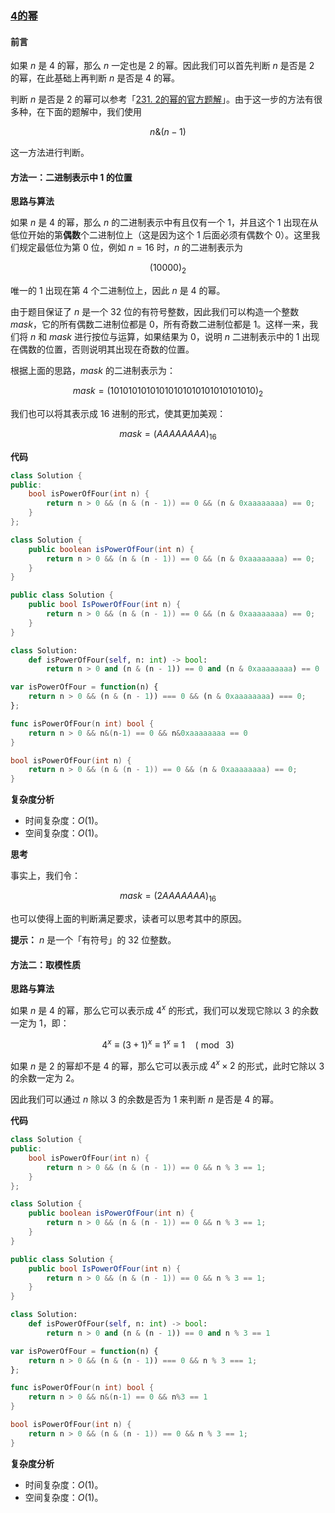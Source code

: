 ### [4的幂](https://leetcode.cn/problems/power-of-four/solutions/798268/4de-mi-by-leetcode-solution-b3ya/)

#### 前言

如果 $n$ 是 $4$ 的幂，那么 $n$ 一定也是 $2$ 的幂。因此我们可以首先判断 $n$ 是否是 $2$ 的幂，在此基础上再判断 $n$ 是否是 $4$ 的幂。

判断 $n$ 是否是 $2$ 的幂可以参考「[231\. 2的幂的官方题解](https://leetcode-cn.com/problems/power-of-two/solution/2de-mi-by-leetcode-solution-rny3/)」。由于这一步的方法有很多种，在下面的题解中，我们使用

$$n \& (n - 1)$$

这一方法进行判断。

#### 方法一：二进制表示中 $1$ 的位置

**思路与算法**

如果 $n$ 是 $4$ 的幂，那么 $n$ 的二进制表示中有且仅有一个 $1$，并且这个 $1$ 出现在从低位开始的第**偶数**个二进制位上（这是因为这个 $1$ 后面必须有偶数个 $0$）。这里我们规定最低位为第 $0$ 位，例如 $n=16$ 时，$n$ 的二进制表示为

$$(10000)_2$$

唯一的 $1$ 出现在第 $4$ 个二进制位上，因此 $n$ 是 $4$ 的幂。

由于题目保证了 $n$ 是一个 $32$ 位的有符号整数，因此我们可以构造一个整数 $mask$，它的所有偶数二进制位都是 $0$，所有奇数二进制位都是 $1$。这样一来，我们将 $n$ 和 $mask$ 进行按位与运算，如果结果为 $0$，说明 $n$ 二进制表示中的 $1$ 出现在偶数的位置，否则说明其出现在奇数的位置。

根据上面的思路，$mask$ 的二进制表示为：

$$mask = (10101010101010101010101010101010)_2$$

我们也可以将其表示成 $16$ 进制的形式，使其更加美观：

$$mask = (AAAAAAAA)_{16}$$

**代码**

```cpp
class Solution {
public:
    bool isPowerOfFour(int n) {
        return n > 0 && (n & (n - 1)) == 0 && (n & 0xaaaaaaaa) == 0;
    }
};
```

```java
class Solution {
    public boolean isPowerOfFour(int n) {
        return n > 0 && (n & (n - 1)) == 0 && (n & 0xaaaaaaaa) == 0;
    }
}
```

```csharp
public class Solution {
    public bool IsPowerOfFour(int n) {
        return n > 0 && (n & (n - 1)) == 0 && (n & 0xaaaaaaaa) == 0;
    }
}
```

```python
class Solution:
    def isPowerOfFour(self, n: int) -> bool:
        return n > 0 and (n & (n - 1)) == 0 and (n & 0xaaaaaaaa) == 0
```

```javascript
var isPowerOfFour = function(n) {
    return n > 0 && (n & (n - 1)) === 0 && (n & 0xaaaaaaaa) === 0;
};
```

```go
func isPowerOfFour(n int) bool {
    return n > 0 && n&(n-1) == 0 && n&0xaaaaaaaa == 0
}
```

```c
bool isPowerOfFour(int n) {
    return n > 0 && (n & (n - 1)) == 0 && (n & 0xaaaaaaaa) == 0;
}
```

**复杂度分析**

- 时间复杂度：$O(1)$。
- 空间复杂度：$O(1)$。

**思考**

事实上，我们令：

$$mask = (2AAAAAAA)_{16}$$

也可以使得上面的判断满足要求，读者可以思考其中的原因。

**提示：** $n$ 是一个「有符号」的 $32$ 位整数。

#### 方法二：取模性质

**思路与算法**

如果 $n$ 是 $4$ 的幂，那么它可以表示成 $4^x$ 的形式，我们可以发现它除以 $3$ 的余数一定为 $1$，即：

$$4^x \equiv (3+1)^x \equiv 1^x \equiv 1 \quad (\bmod ~3)$$

如果 $n$ 是 $2$ 的幂却不是 $4$ 的幂，那么它可以表示成 $4^x \times 2$ 的形式，此时它除以 $3$ 的余数一定为 $2$。

因此我们可以通过 $n$ 除以 $3$ 的余数是否为 $1$ 来判断 $n$ 是否是 $4$ 的幂。

**代码**

```cpp
class Solution {
public:
    bool isPowerOfFour(int n) {
        return n > 0 && (n & (n - 1)) == 0 && n % 3 == 1;
    }
};
```

```java
class Solution {
    public boolean isPowerOfFour(int n) {
        return n > 0 && (n & (n - 1)) == 0 && n % 3 == 1;
    }
}
```

```csharp
public class Solution {
    public bool IsPowerOfFour(int n) {
        return n > 0 && (n & (n - 1)) == 0 && n % 3 == 1;
    }
}
```

```python
class Solution:
    def isPowerOfFour(self, n: int) -> bool:
        return n > 0 and (n & (n - 1)) == 0 and n % 3 == 1
```

```javascript
var isPowerOfFour = function(n) {
    return n > 0 && (n & (n - 1)) === 0 && n % 3 === 1;
};
```

```go
func isPowerOfFour(n int) bool {
    return n > 0 && n&(n-1) == 0 && n%3 == 1
}
```

```c
bool isPowerOfFour(int n) {
    return n > 0 && (n & (n - 1)) == 0 && n % 3 == 1;
}
```

**复杂度分析**

- 时间复杂度：$O(1)$。
- 空间复杂度：$O(1)$。
